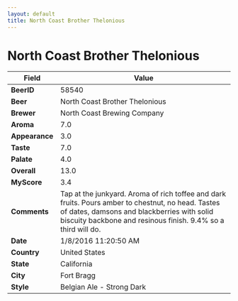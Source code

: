 ```yaml
---
layout: default
title: North Coast Brother Thelonious
---
```


# North Coast Brother Thelonious

| Field         | Value     |
|---------------|-----------|
| **BeerID** | 58540 |
| **Beer** | North Coast Brother Thelonious |
| **Brewer** | North Coast Brewing Company |
| **Aroma** | 7.0 |
| **Appearance** | 3.0 |
| **Taste** | 7.0 |
| **Palate** | 4.0 |
| **Overall** | 13.0 |
| **MyScore** | 3.4 |
| **Comments** | Tap at the junkyard. Aroma of rich toffee and dark fruits. Pours amber to chestnut, no head. Tastes of dates, damsons and blackberries with solid biscuity backbone and resinous finish. 9.4% so a third will do.  |
| **Date** | 1/8/2016 11:20:50 AM |
| **Country** | United States |
| **State** | California |
| **City** | Fort Bragg |
| **Style** | Belgian Ale - Strong Dark |
